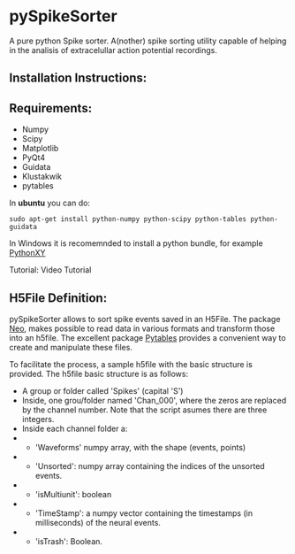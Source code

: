 pySpikeSorter
=============

A pure python Spike sorter.
A(nother) spike sorting utility capable of helping in the analisis of extracelullar action potential recordings.

Installation Instructions:
--------------------------

Requirements:
-------------
* Numpy
* Scipy
* Matplotlib
* PyQt4
* Guidata
* Klustakwik
* pytables

In __ubuntu__ you can do:

    sudo apt-get install python-numpy python-scipy python-tables python-guidata

In Windows it is recomemnded to install a python bundle, for example [PythonXY](https://code.google.com/p/pythonxy/)

Tutorial:
Video Tutorial

H5File Definition:
------------------
pySpikeSorter allows to sort spike events saved in an H5File.
The package [Neo](http://pythonhosted.org/neo/), makes possible to read data in various formats and transform those into an h5file.
The excellent package [Pytables](http://www.pytables.org/moin) provides a convenient way to create and manipulate these files.

To facilitate the process, a sample h5file with the basic structure is provided.
The h5file basic structure is as follows:
* A group or folder called 'Spikes' (capital 'S')
* Inside, one grou/folder named 'Chan_000', where the zeros are replaced by the channel number. Note that the script asumes there are three integers.
* Inside each channel folder a:
* * 'Waveforms' numpy array, with the shape (events, points)
* * 'Unsorted': numpy array containing the indices of the unsorted events.
* * 'isMultiunit': boolean
* * 'TimeStamp': a numpy vector containing the timestamps (in milliseconds) of the neural events.
* * 'isTrash': Boolean.
